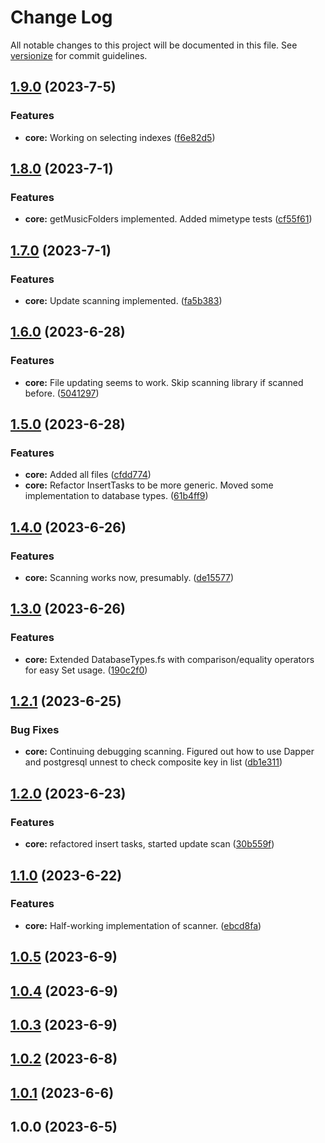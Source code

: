 # Change Log

All notable changes to this project will be documented in this file. See [versionize](https://github.com/versionize/versionize) for commit guidelines.

<a name="1.9.0"></a>
## [1.9.0](https://www.github.com/kamiyo/FSharpMajor/releases/tag/v1.9.0) (2023-7-5)

### Features

* **core:** Working on selecting indexes ([f6e82d5](https://www.github.com/kamiyo/FSharpMajor/commit/f6e82d57143046d36d1b789c92516426ca21fd1d))

<a name="1.8.0"></a>
## [1.8.0](https://www.github.com/kamiyo/FSharpMajor/releases/tag/v1.8.0) (2023-7-1)

### Features

* **core:** getMusicFolders implemented. Added mimetype tests ([cf55f61](https://www.github.com/kamiyo/FSharpMajor/commit/cf55f61c7b77691dacb19171c83a891cf669c68b))

<a name="1.7.0"></a>
## [1.7.0](https://www.github.com/kamiyo/FSharpMajor/releases/tag/v1.7.0) (2023-7-1)

### Features

* **core:** Update scanning implemented. ([fa5b383](https://www.github.com/kamiyo/FSharpMajor/commit/fa5b383059d0331e775a984e94ca10e184365a77))

<a name="1.6.0"></a>
## [1.6.0](https://www.github.com/kamiyo/FSharpMajor/releases/tag/v1.6.0) (2023-6-28)

### Features

* **core:** File updating seems to work. Skip scanning library if scanned before. ([5041297](https://www.github.com/kamiyo/FSharpMajor/commit/50412976340bad6ec4ff296f2da04f602ce2291c))

<a name="1.5.0"></a>
## [1.5.0](https://www.github.com/kamiyo/FSharpMajor/releases/tag/v1.5.0) (2023-6-28)

### Features

* **core:** Added all files ([cfdd774](https://www.github.com/kamiyo/FSharpMajor/commit/cfdd77420dd9a30286f90150792750b3c4f811c8))
* **core:** Refactor InsertTasks to be more generic. Moved some implementation to database types. ([61b4ff9](https://www.github.com/kamiyo/FSharpMajor/commit/61b4ff979d6b2c7959aaf766b9cfc4356303e5f2))

<a name="1.4.0"></a>
## [1.4.0](https://www.github.com/kamiyo/FSharpMajor/releases/tag/v1.4.0) (2023-6-26)

### Features

* **core:** Scanning works now, presumably. ([de15577](https://www.github.com/kamiyo/FSharpMajor/commit/de155777fabc909948e2a085e46594d2be9207aa))

<a name="1.3.0"></a>
## [1.3.0](https://www.github.com/kamiyo/FSharpMajor/releases/tag/v1.3.0) (2023-6-26)

### Features

* **core:** Extended DatabaseTypes.fs with comparison/equality operators for easy Set usage. ([190c2f0](https://www.github.com/kamiyo/FSharpMajor/commit/190c2f0d6c60090b91a4aac6a5bf4559dd186bb6))

<a name="1.2.1"></a>
## [1.2.1](https://www.github.com/kamiyo/FSharpMajor/releases/tag/v1.2.1) (2023-6-25)

### Bug Fixes

* **core:** Continuing debugging scanning. Figured out how to use Dapper and postgresql unnest to check composite key in list ([db1e311](https://www.github.com/kamiyo/FSharpMajor/commit/db1e31172ad414d2e7658ac6297f47a573f751ba))

<a name="1.2.0"></a>
## [1.2.0](https://www.github.com/kamiyo/FSharpMajor/releases/tag/v1.2.0) (2023-6-23)

### Features

* **core:** refactored insert tasks, started update scan ([30b559f](https://www.github.com/kamiyo/FSharpMajor/commit/30b559fd056d6e0fd9b1c844902c7f8768048a9c))

<a name="1.1.0"></a>
## [1.1.0](https://www.github.com/kamiyo/FSharpMajor/releases/tag/v1.1.0) (2023-6-22)

### Features

* **core:** Half-working implementation of scanner. ([ebcd8fa](https://www.github.com/kamiyo/FSharpMajor/commit/ebcd8faaae9649d49acfc9571cadbbe62e97a6d5))

<a name="1.0.5"></a>
## [1.0.5](https://www.github.com/kamiyo/FSharpMajor/releases/tag/v1.0.5) (2023-6-9)

<a name="1.0.4"></a>
## [1.0.4](https://www.github.com/kamiyo/FSharpMajor/releases/tag/v1.0.4) (2023-6-9)

<a name="1.0.3"></a>
## [1.0.3](https://www.github.com/kamiyo/FSharpMajor/releases/tag/v1.0.3) (2023-6-9)

<a name="1.0.2"></a>
## [1.0.2](https://www.github.com/kamiyo/FSharpMajor/releases/tag/v1.0.2) (2023-6-8)

<a name="1.0.1"></a>
## [1.0.1](https://www.github.com/kamiyo/FSharpMajor/releases/tag/v1.0.1) (2023-6-6)

<a name="1.0.0"></a>
## 1.0.0 (2023-6-5)

